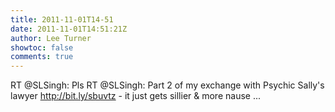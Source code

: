 ```yaml
---
title: 2011-11-01T14-51
date: 2011-11-01T14:51:21Z
author: Lee Turner
showtoc: false
comments: true
---
```


RT @SLSingh: Pls RT @SLSingh: Part 2 of my exchange with Psychic Sally's lawyer http://bit.ly/sbuvtz - it just gets sillier & more nause ...

